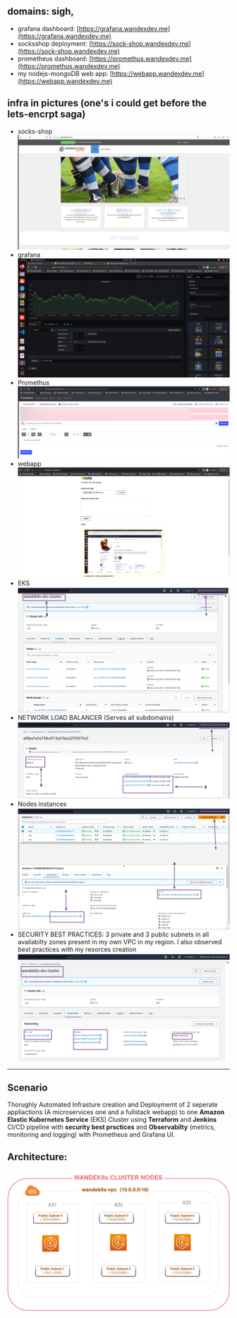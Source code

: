 ## domains: sigh,
- grafana dashboard: [https://grafana.wandexdev.me](https://grafana.wandexdev.me)
- socksshop deployment: [https://sock-shop.wandexdev.me](https://sock-shop.wandexdev.me)
- prometheus dashboard: [https://promethus.wandexdev.me](https://promethus.wandexdev.me)
- my nodejs-mongoDB web app: [https://webapp.wandexdev.me](https://webapp.wandexdev.me)

## infra in pictures (one's i could get before the lets-encrpt saga)
- socks-shop
![sock](images/sockshop.png)
- grafana
![grafana](images/grafana-dashboard.png)
- Promethus
![prometheus](images/promethus.png)
- webapp
![webapp](images/webapp.png)
- EKS
![eks](images/eks.png)
- NETWORK LOAD BALANCER (Serves all subdomains)
![network](images/networklb.png)
- Nodes instances
![instances](images/instances.png)
- SECURITY BEST PRACTICES: 3 private and 3 public subnets in all availabilty zones present in my own VPC in my region. I also observed best practices with my resorces creation
![eks networking](images/cluster-network.png)



------------------------------
## Scenario
Thorughly Automated Infrasture creation and Deploymemt of 2 seperate appliactions (A microservices one and a fullstack webapp) to one **Amazon Elastic Kubernetes Service** (EKS) Cluster using **Terraform** and **Jenkins** CI/CD pipeline with **security best prsctices** and **Observabilty** (metrics, monitoring and logging) with Prometheus and Grafana UI. 

## Architecture:
![cluster](images/ekscluster2.drawio.png)
